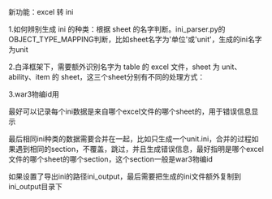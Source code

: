 新功能：excel 转 ini


1.如何辨别生成 ini 的种类：根据 sheet 的名字判断。ini_parser.py的OBJECT_TYPE_MAPPING判断，比如sheet名字为'单位'或'unit'，生成的ini名字为unit

2.白泽框架下，需要额外识别名字为 table 的 excel 文件，sheet 为 unit、ability、item 的 sheet，这三个sheet分别有不同的处理方式：


3.war3物编id用


最好可以记录每个ini数据是来自哪个excel文件的哪个sheet的，用于错误信息显示

最后相同ini种类的数据需要合并在一起，比如只生成一个unit.ini，合并的过程如果遇到相同的section，不覆盖，跳过，并且生成错误信息，最好指明是哪个excel文件的哪个sheet的哪个section，这个section一般是war3物编id

如果设置了导出ini的路径ini_output，最后需要把生成的ini文件额外复制到ini_output目录下
